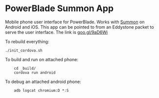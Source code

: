 PowerBlade Summon App
=================

Mobile phone user interface for PowerBlade. Works with
[Summon](https://github.com/lab11/summon) on Android and iOS.
This app can be pointed to from an Eddystone packet to serve the user
interface. The link is [goo.gl/9aD6Wi](goo.gl/9aD6Wi)

To rebuild everything:

    ./init_cordova.sh

To build and run on attached phone:
```
    cd _build/
    cordova run android
```

To debug an attached android phone:
```
    adb logcat chromium:D *:S
```

